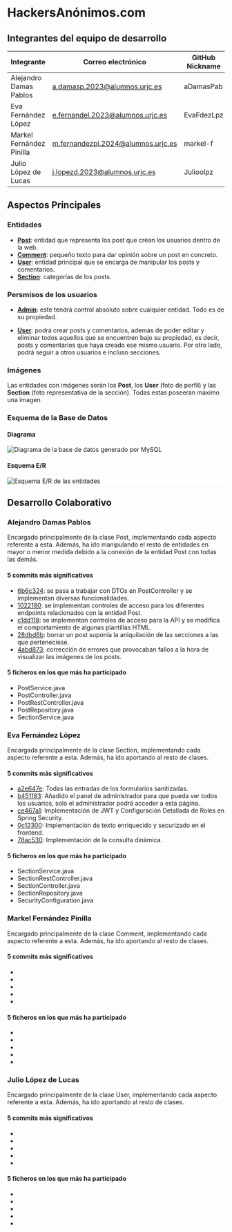 # HackersAnónimos.com

## Integrantes del equipo de desarrollo
| Integrante               | Correo electrónico                 | GitHub Nickname |
|--------------------------|------------------------------------|-----------------|
| Alejandro Damas Pablos   | a.damasp.2023@alumnos.urjc.es      | aDamasPab       |
| Eva Fernández López      | e.fernandel.2023@alumnos.urjc.es   | EvaFdezLpz      |
| Markel Fernández Pinilla | m.fernandezpi.2024@alumnos.urjc.es | markel-f        |
| Julio López de Lucas     | j.lopezd.2023@alumnos.urjc.es      | Julioolpz       |

## Aspectos Principales

### Entidades
- **<u>Post</u>**: entidad que representa los post que créan los usuarios dentro de la web.
- **<u>Comment</u>**: pequeño texto para dar opinión sobre un post en concreto.
- **<u>User</u>**: entidad principal que se encarga de manipular los posts y comentarios.
- **<u>Section</u>**: categorías de los posts.

### Persmisos de los usuarios

- **<u>Admin</u>**: este tendrá control absoluto sobre cualquier entidad. Todo es de su propiedad.

- **<u>User</u>**: podrá crear posts y comentarios, además de poder editar y eliminar todos aquellos que se encuentren bajo su propiedad, es decir, posts y comentarios que haya creado ese mismo usuario. Por otro lado, podrá seguir a otros usuarios e incluso secciones.

### Imágenes
Las entidades con imágenes serán los **Post**, los **User** (foto de perfil) y las **Section** (foto representativa de la sección). Todas estas poseeran máximo una imagen.

### Esquema de la Base de Datos

#### Diagrama 
<img src="Diagrama MySQL.svg" alt="Diagrama de la base de datos generado por MySQL" style="background-color:white; display:block; margin:auto; max-width: 800pxs">

#### Esquema E/R
<img src="Esquema ER.svg" alt="Esquema E/R de las entidades" style="background-color:white; display:block; margin:auto; max-width: 800px">

## Desarrollo Colaborativo

### Alejandro Damas Pablos
Encargado principalmente de la clase Post, implementando cada aspecto referente a esta. Además, ha ido manipulando el resto de entidades en mayor o menor medida debido a la conexión de la entidad Post con todas las demás.

#### 5 commits más significativos
- [6b6c324](https://github.com/DWS-2025/project-grupo-1/commit/6b6c3240326a7ff946ae521ac0a7ae7a67f06393): se pasa a trabajar con DTOs en PostController y se implementan diversas funcionalidades.
- [1022180](https://github.com/DWS-2025/project-grupo-1/commit/1022180acca0da6b279753f7569b58c67ce55879): se implementan controles de acceso para los diferentes endpoints relacionados con la entidad Post.
- [c1dd118](https://github.com/DWS-2025/project-grupo-1/commit/c1dd1184a0e4ada0bf6729e47d54e80c89771179): se implementan controles de acceso para la API y se modifica el comportamiento de algunas plantillas HTML.
- [28dbd6b](https://github.com/DWS-2025/project-grupo-1/commit/28dbd6b50b4438b5af016ff4e7c2432e352ec82b): borrar un post suponía la aniquilación de las secciones a las que perteneciese.
- [4abd873](https://github.com/DWS-2025/project-grupo-1/commit/4abd8730ee5409c113fdc6a59ed6d53dbd576dab): corrección de errores que provocaban fallos a la hora de visualizar las imágenes de los posts.

#### 5 ficheros en los que más ha participado
- PostService.java
- PostController.java
- PostRestController.java
- PostRepository.java
- SectionService.java

### Eva Fernández López
Encargada principalmente de la clase Section, implementando cada aspecto referente a esta. Además, ha ido aportando al resto de clases.

#### 5 commits más significativos
- [a2e647e](https://github.com/DWS-2025/project-grupo-1/commit/a2e647e484bcc8488691687a1e7ed37b3ab54007): Todas las entradas de los formularios sanitizadas.
- [b451183](https://github.com/DWS-2025/project-grupo-1/commit/b4511839b35c825199d79a65aed4a9c990bfd35d): Añadido el panel de administrador para que pueda ver todos los usuarios, solo el administrador podrá acceder a esta página.
- [ce467a1](https://github.com/DWS-2025/project-grupo-1/commit/ce467a10b8f21ef96a40e4fe3f083c64ce69dd10): Implementación de JWT y Configuración Detallada de Roles en Spring Security. 
- [0c12300](https://github.com/DWS-2025/project-grupo-1/commit/0c1230081c4b10d19d47b58353dc487fe2f3033b): Implementación de texto enriquecido y securizado en el frontend.
- [78ac530](https://github.com/DWS-2025/project-grupo-1/commit/78ac530723c9456de044ef6581cabc0e0d14234a): Implementación de la consulta dinámica.

#### 5 ficheros en los que más ha participado
- SectionService.java
- SectionRestController.java
- SectionController.java
- SectionRepository.java
- SecurityConfiguration.java

### Markel Fernández Pinilla
Encargado principalmente de la clase Comment, implementando cada aspecto referente a esta. Además, ha ido aportando al resto de clases.

#### 5 commits más significativos
- 
- 
- 
- 
- 

#### 5 ficheros en los que más ha participado
- 
- 
- 
- 
- 

### Julio López de Lucas
Encargado principalmente de la clase User, implementando cada aspecto referente a esta. Además, ha ido aportando al resto de clases.

#### 5 commits más significativos
- 
- 
- 
- 
- 

#### 5 ficheros en los que más ha participado
- 
- 
- 
- 
- 